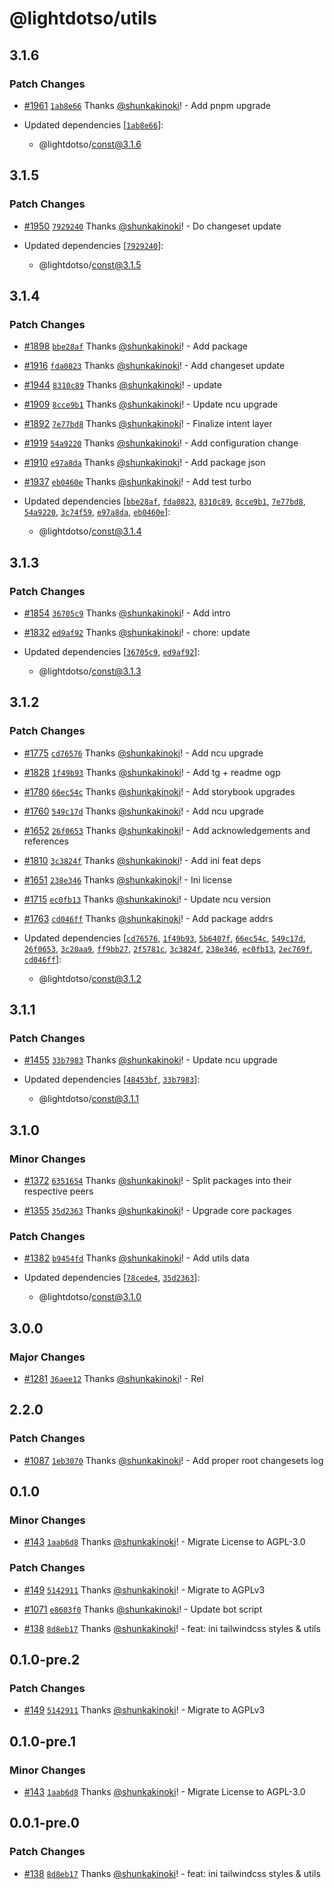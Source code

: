 # @lightdotso/utils

## 3.1.6

### Patch Changes

- [#1961](https://github.com/LightotSo/LightotSo/pull/1961) [`1ab8e66`](https://github.com/LightotSo/LightotSo/commit/1ab8e662bb5ee7cb25c434f72548a8e7701b8d3a) Thanks [@shunkakinoki](https://github.com/shunkakinoki)! - Add pnpm upgrade

- Updated dependencies [[`1ab8e66`](https://github.com/LightotSo/LightotSo/commit/1ab8e662bb5ee7cb25c434f72548a8e7701b8d3a)]:
  - @lightdotso/const@3.1.6

## 3.1.5

### Patch Changes

- [#1950](https://github.com/LightotSo/LightotSo/pull/1950) [`7929240`](https://github.com/LightotSo/LightotSo/commit/79292406cad549b546bddfb37e77e85689201212) Thanks [@shunkakinoki](https://github.com/shunkakinoki)! - Do changeset update

- Updated dependencies [[`7929240`](https://github.com/LightotSo/LightotSo/commit/79292406cad549b546bddfb37e77e85689201212)]:
  - @lightdotso/const@3.1.5

## 3.1.4

### Patch Changes

- [#1898](https://github.com/LightotSo/LightotSo/pull/1898) [`bbe28af`](https://github.com/LightotSo/LightotSo/commit/bbe28af571881afbe20a84a81db2ab1f7746b11f) Thanks [@shunkakinoki](https://github.com/shunkakinoki)! - Add package

- [#1916](https://github.com/LightotSo/LightotSo/pull/1916) [`fda0823`](https://github.com/LightotSo/LightotSo/commit/fda08234433e19a5573dacca2f6fcb40caf0a458) Thanks [@shunkakinoki](https://github.com/shunkakinoki)! - Add changeset update

- [#1944](https://github.com/LightotSo/LightotSo/pull/1944) [`8310c89`](https://github.com/LightotSo/LightotSo/commit/8310c89d2593b00c759cffb096bd73b8bf1e7a43) Thanks [@shunkakinoki](https://github.com/shunkakinoki)! - update

- [#1909](https://github.com/LightotSo/LightotSo/pull/1909) [`8cce9b1`](https://github.com/LightotSo/LightotSo/commit/8cce9b10f27e1005b7c2ab2c725e7af3972a2bfc) Thanks [@shunkakinoki](https://github.com/shunkakinoki)! - Update ncu upgrade

- [#1892](https://github.com/LightotSo/LightotSo/pull/1892) [`7e77bd8`](https://github.com/LightotSo/LightotSo/commit/7e77bd82e4656d514bdb00d6b160d7f0fdc5952d) Thanks [@shunkakinoki](https://github.com/shunkakinoki)! - Finalize intent layer

- [#1919](https://github.com/LightotSo/LightotSo/pull/1919) [`54a9220`](https://github.com/LightotSo/LightotSo/commit/54a9220b468f7cc6707591c0fdc487bb41e878ec) Thanks [@shunkakinoki](https://github.com/shunkakinoki)! - Add configuration change

- [#1910](https://github.com/LightotSo/LightotSo/pull/1910) [`e97a8da`](https://github.com/LightotSo/LightotSo/commit/e97a8da7fa0e903047c9c74b6e8342ea3d2b9ea8) Thanks [@shunkakinoki](https://github.com/shunkakinoki)! - Add package json

- [#1937](https://github.com/LightotSo/LightotSo/pull/1937) [`eb0460e`](https://github.com/LightotSo/LightotSo/commit/eb0460e762e5dd9a43cb7d528795aa19df4fdf2c) Thanks [@shunkakinoki](https://github.com/shunkakinoki)! - Add test turbo

- Updated dependencies [[`bbe28af`](https://github.com/LightotSo/LightotSo/commit/bbe28af571881afbe20a84a81db2ab1f7746b11f), [`fda0823`](https://github.com/LightotSo/LightotSo/commit/fda08234433e19a5573dacca2f6fcb40caf0a458), [`8310c89`](https://github.com/LightotSo/LightotSo/commit/8310c89d2593b00c759cffb096bd73b8bf1e7a43), [`8cce9b1`](https://github.com/LightotSo/LightotSo/commit/8cce9b10f27e1005b7c2ab2c725e7af3972a2bfc), [`7e77bd8`](https://github.com/LightotSo/LightotSo/commit/7e77bd82e4656d514bdb00d6b160d7f0fdc5952d), [`54a9220`](https://github.com/LightotSo/LightotSo/commit/54a9220b468f7cc6707591c0fdc487bb41e878ec), [`3c74f59`](https://github.com/LightotSo/LightotSo/commit/3c74f5968479f85f840c33266dff3f84cb4496f7), [`e97a8da`](https://github.com/LightotSo/LightotSo/commit/e97a8da7fa0e903047c9c74b6e8342ea3d2b9ea8), [`eb0460e`](https://github.com/LightotSo/LightotSo/commit/eb0460e762e5dd9a43cb7d528795aa19df4fdf2c)]:
  - @lightdotso/const@3.1.4

## 3.1.3

### Patch Changes

- [#1854](https://github.com/LightotSo/LightotSo/pull/1854) [`36705c9`](https://github.com/LightotSo/LightotSo/commit/36705c90dc5fbbb8180221eb7c08f1c844714bff) Thanks [@shunkakinoki](https://github.com/shunkakinoki)! - Add intro

- [#1832](https://github.com/LightotSo/LightotSo/pull/1832) [`ed9af92`](https://github.com/LightotSo/LightotSo/commit/ed9af920be0b94d81cf3c7abe753e1fc8144e3fc) Thanks [@shunkakinoki](https://github.com/shunkakinoki)! - chore: update

- Updated dependencies [[`36705c9`](https://github.com/LightotSo/LightotSo/commit/36705c90dc5fbbb8180221eb7c08f1c844714bff), [`ed9af92`](https://github.com/LightotSo/LightotSo/commit/ed9af920be0b94d81cf3c7abe753e1fc8144e3fc)]:
  - @lightdotso/const@3.1.3

## 3.1.2

### Patch Changes

- [#1775](https://github.com/LightotSo/LightotSo/pull/1775) [`cd76576`](https://github.com/LightotSo/LightotSo/commit/cd765766ac828c75dd8ad1a068a07b859009c085) Thanks [@shunkakinoki](https://github.com/shunkakinoki)! - Add ncu upgrade

- [#1828](https://github.com/LightotSo/LightotSo/pull/1828) [`1f49b93`](https://github.com/LightotSo/LightotSo/commit/1f49b939979776205ad1644a4b1ae6e2501a4ed2) Thanks [@shunkakinoki](https://github.com/shunkakinoki)! - Add tg + readme ogp

- [#1780](https://github.com/LightotSo/LightotSo/pull/1780) [`66ec54c`](https://github.com/LightotSo/LightotSo/commit/66ec54cf719720468891d7944bfebf5857829504) Thanks [@shunkakinoki](https://github.com/shunkakinoki)! - Add storybook upgrades

- [#1760](https://github.com/LightotSo/LightotSo/pull/1760) [`549c17d`](https://github.com/LightotSo/LightotSo/commit/549c17d6db7f3eed9b20fe449823d786fe5d7cb5) Thanks [@shunkakinoki](https://github.com/shunkakinoki)! - Add ncu upgrade

- [#1652](https://github.com/LightotSo/LightotSo/pull/1652) [`26f0653`](https://github.com/LightotSo/LightotSo/commit/26f06531a111fd8746fcb25d1a73211a418289cd) Thanks [@shunkakinoki](https://github.com/shunkakinoki)! - Add acknowledgements and references

- [#1810](https://github.com/LightotSo/LightotSo/pull/1810) [`3c3824f`](https://github.com/LightotSo/LightotSo/commit/3c3824f90c790785ea81aa525dd8691257505567) Thanks [@shunkakinoki](https://github.com/shunkakinoki)! - Add ini feat deps

- [#1651](https://github.com/LightotSo/LightotSo/pull/1651) [`238e346`](https://github.com/LightotSo/LightotSo/commit/238e34694988a0af454efb049acafc4a40575f56) Thanks [@shunkakinoki](https://github.com/shunkakinoki)! - Ini license

- [#1715](https://github.com/LightotSo/LightotSo/pull/1715) [`ec0fb13`](https://github.com/LightotSo/LightotSo/commit/ec0fb131eb9bf0907e3f53e75f0e20115eb1b692) Thanks [@shunkakinoki](https://github.com/shunkakinoki)! - Update ncu version

- [#1763](https://github.com/LightotSo/LightotSo/pull/1763) [`cd046ff`](https://github.com/LightotSo/LightotSo/commit/cd046ffd92d97cf47354ed99435d00d0291668e8) Thanks [@shunkakinoki](https://github.com/shunkakinoki)! - Add package addrs

- Updated dependencies [[`cd76576`](https://github.com/LightotSo/LightotSo/commit/cd765766ac828c75dd8ad1a068a07b859009c085), [`1f49b93`](https://github.com/LightotSo/LightotSo/commit/1f49b939979776205ad1644a4b1ae6e2501a4ed2), [`5b6407f`](https://github.com/LightotSo/LightotSo/commit/5b6407f21716f7118c0518139207b94ba7f6f794), [`66ec54c`](https://github.com/LightotSo/LightotSo/commit/66ec54cf719720468891d7944bfebf5857829504), [`549c17d`](https://github.com/LightotSo/LightotSo/commit/549c17d6db7f3eed9b20fe449823d786fe5d7cb5), [`26f0653`](https://github.com/LightotSo/LightotSo/commit/26f06531a111fd8746fcb25d1a73211a418289cd), [`3c20aa9`](https://github.com/LightotSo/LightotSo/commit/3c20aa9ca4252e738b41a393d2a21791e8fe720e), [`ff9bb27`](https://github.com/LightotSo/LightotSo/commit/ff9bb272b8bec12d33639fdec39e3222b5318f9d), [`2f5781c`](https://github.com/LightotSo/LightotSo/commit/2f5781cc87aaa678ed6d53e254e4d867b21ffa4f), [`3c3824f`](https://github.com/LightotSo/LightotSo/commit/3c3824f90c790785ea81aa525dd8691257505567), [`238e346`](https://github.com/LightotSo/LightotSo/commit/238e34694988a0af454efb049acafc4a40575f56), [`ec0fb13`](https://github.com/LightotSo/LightotSo/commit/ec0fb131eb9bf0907e3f53e75f0e20115eb1b692), [`2ec769f`](https://github.com/LightotSo/LightotSo/commit/2ec769f0449b2986df898d69599d794589ff2037), [`cd046ff`](https://github.com/LightotSo/LightotSo/commit/cd046ffd92d97cf47354ed99435d00d0291668e8)]:
  - @lightdotso/const@3.1.2

## 3.1.1

### Patch Changes

- [#1455](https://github.com/LightotSo/LightotSo/pull/1455) [`33b7983`](https://github.com/LightotSo/LightotSo/commit/33b79832712965b6d95674239a2e78f95938a2f4) Thanks [@shunkakinoki](https://github.com/shunkakinoki)! - Update ncu upgrade

- Updated dependencies [[`48453bf`](https://github.com/LightotSo/LightotSo/commit/48453bfaf66de41a8dee355e8e56c2c1f334c32a), [`33b7983`](https://github.com/LightotSo/LightotSo/commit/33b79832712965b6d95674239a2e78f95938a2f4)]:
  - @lightdotso/const@3.1.1

## 3.1.0

### Minor Changes

- [#1372](https://github.com/LightotSo/LightotSo/pull/1372) [`6351654`](https://github.com/LightotSo/LightotSo/commit/6351654eb5cb938a7eacc63d441c86736bf26a36) Thanks [@shunkakinoki](https://github.com/shunkakinoki)! - Split packages into their respective peers

- [#1355](https://github.com/LightotSo/LightotSo/pull/1355) [`35d2363`](https://github.com/LightotSo/LightotSo/commit/35d2363c6b0a35c14689033956b2507473643d92) Thanks [@shunkakinoki](https://github.com/shunkakinoki)! - Upgrade core packages

### Patch Changes

- [#1382](https://github.com/LightotSo/LightotSo/pull/1382) [`b9454fd`](https://github.com/LightotSo/LightotSo/commit/b9454fdea76d0dc5d2f4e70f7eaa7b75ea1db612) Thanks [@shunkakinoki](https://github.com/shunkakinoki)! - Add utils data

- Updated dependencies [[`78cede4`](https://github.com/LightotSo/LightotSo/commit/78cede4cb27b34a6087c9d7c96303c9aa461002b), [`35d2363`](https://github.com/LightotSo/LightotSo/commit/35d2363c6b0a35c14689033956b2507473643d92)]:
  - @lightdotso/const@3.1.0

## 3.0.0

### Major Changes

- [#1281](https://github.com/LightotSo/LightotSo/pull/1281) [`36aee12`](https://github.com/LightotSo/LightotSo/commit/36aee12ae0610cc5de68b7529f8c4ae723549a0c) Thanks [@shunkakinoki](https://github.com/shunkakinoki)! - Rel

## 2.2.0

### Patch Changes

- [#1087](https://github.com/LightotSo/LightotSo/pull/1087) [`1eb3070`](https://github.com/LightotSo/LightotSo/commit/1eb307004ea3fb694d602fd2861baa54bc2e4e0e) Thanks [@shunkakinoki](https://github.com/shunkakinoki)! - Add proper root changesets log

## 0.1.0

### Minor Changes

- [#143](https://github.com/LightotSo/LightotSo/pull/143) [`1aab6d8`](https://github.com/LightotSo/LightotSo/commit/1aab6d87fc1d2c5ebf274c14c1ac0e386b54b7a1) Thanks [@shunkakinoki](https://github.com/shunkakinoki)! - Migrate License to AGPL-3.0

### Patch Changes

- [#149](https://github.com/LightotSo/LightotSo/pull/149) [`5142911`](https://github.com/LightotSo/LightotSo/commit/51429114636eff5d0a0553af96dc2d0f5120a702) Thanks [@shunkakinoki](https://github.com/shunkakinoki)! - Migrate to AGPLv3

- [#1071](https://github.com/LightotSo/LightotSo/pull/1071) [`e8603f0`](https://github.com/LightotSo/LightotSo/commit/e8603f08ae6e55ed48c69c1c404da0630472d05c) Thanks [@shunkakinoki](https://github.com/shunkakinoki)! - Update bot script

- [#138](https://github.com/LightotSo/LightotSo/pull/138) [`8d8eb17`](https://github.com/LightotSo/LightotSo/commit/8d8eb1757888ebdab1d73584bac9f453b527b3d0) Thanks [@shunkakinoki](https://github.com/shunkakinoki)! - feat: ini tailwindcss styles & utils

## 0.1.0-pre.2

### Patch Changes

- [#149](https://github.com/LightotSo/LightotSo/pull/149) [`5142911`](https://github.com/LightotSo/LightotSo/commit/51429114636eff5d0a0553af96dc2d0f5120a702) Thanks [@shunkakinoki](https://github.com/shunkakinoki)! - Migrate to AGPLv3

## 0.1.0-pre.1

### Minor Changes

- [#143](https://github.com/LightotSo/LightotSo/pull/143) [`1aab6d8`](https://github.com/LightotSo/LightotSo/commit/1aab6d87fc1d2c5ebf274c14c1ac0e386b54b7a1) Thanks [@shunkakinoki](https://github.com/shunkakinoki)! - Migrate License to AGPL-3.0

## 0.0.1-pre.0

### Patch Changes

- [#138](https://github.com/LightotSo/LightotSo/pull/138) [`8d8eb17`](https://github.com/LightotSo/LightotSo/commit/8d8eb1757888ebdab1d73584bac9f453b527b3d0) Thanks [@shunkakinoki](https://github.com/shunkakinoki)! - feat: ini tailwindcss styles & utils
